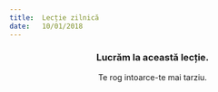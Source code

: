 ```yaml
---
title:  Lecție zilnică
date:   10/01/2018
---
```


### <center>Lucrăm la această lecție.</center>
<center>Te rog intoarce-te mai tarziu.</center>